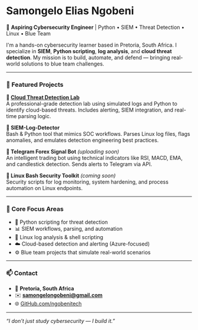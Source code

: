 # Samongelo Elias Ngobeni

🚀 **Aspiring Cybersecurity Engineer** | Python • SIEM • Threat Detection • Linux • Blue Team

I'm a hands-on cybersecurity learner based in Pretoria, South Africa. I specialize in **SIEM**, **Python scripting**, **log analysis**, and **cloud threat detection**. My mission is to build, automate, and defend — bringing real-world solutions to blue team challenges.

---

### 🔨 Featured Projects

**🔹 [Cloud Threat Detection Lab](https://github.com/ngobenitech/cloud-threat-detection-lab)**  
A professional-grade detection lab using simulated logs and Python to identify cloud-based threats. Includes alerting, SIEM integration, and real-time parsing logic.

**🔹 SIEM-Log-Detector**  
Bash & Python tool that mimics SOC workflows. Parses Linux log files, flags anomalies, and emulates detection engineering best practices.

**🔹 Telegram Forex Signal Bot** *(uploading soon)*  
An intelligent trading bot using technical indicators like RSI, MACD, EMA, and candlestick detection. Sends alerts to Telegram via API.

**🔹 Linux Bash Security Toolkit** *(coming soon)*  
Security scripts for log monitoring, system hardening, and process automation on Linux endpoints.

---

### 🎯 Core Focus Areas

- 🐍 Python scripting for threat detection
- 📊 SIEM workflows, parsing, and automation
- 🐧 Linux log analysis & shell scripting
- ☁️ Cloud-based detection and alerting (Azure-focused)
- ⚙️ Blue team projects that simulate real-world scenarios

---

### 📫 Contact

- 📍 **Pretoria, South Africa**  
- ✉️ **samongelongobeni@gmail.com**  
- 🌐 [GitHub.com/ngobenitech](https://github.com/ngobenitech)

---

_“I don’t just study cybersecurity — I build it.”_
